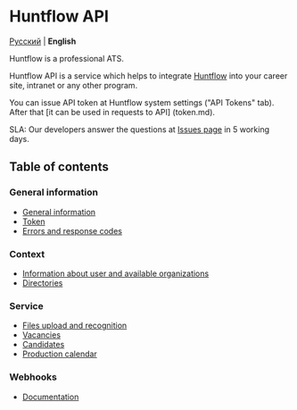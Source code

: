 # Huntflow API

[Русский](../README.md) | **English** 

Huntflow is a professional ATS.

Huntflow API is a service which helps to integrate [Huntflow](https://huntflow.ru) into your career site, intranet or any other program. 

You can issue API token at Huntflow system settings ("API Tokens" tab). After that [it can be used in requests to API]
(token.md).


SLA: Our developers answer the questions at [Issues page](https://github.com/huntflow/api/issues) in 5 working days.

<a name="toc"></a>
## Table of contents

<a name="general"></a>
### General information

* [General information](general.md)
* [Token](token.md)
* [Errors and response codes](errors.md)

<a name="context"></a>
### Context

* [Information about user and available organizations](user.md)
* [Directories](dicts.md)

<a name="service"></a>
### Service

* [Files upload and recognition](upload.md)
* [Vacancies](vacancies.md)
* [Candidates](applicants.md)
* [Production calendar](production_calendar.md)

<a name="webhooks"></a>
### Webhooks

* [Documentation](webhooks.md)
